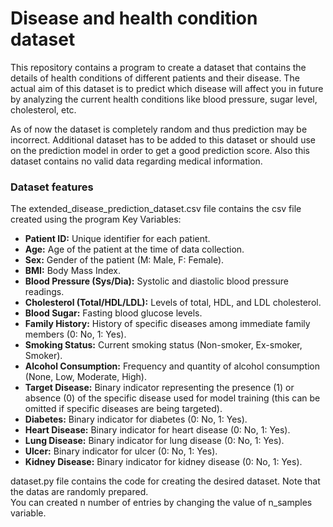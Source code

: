 <h1>Disease and health condition dataset</h1>
This repository contains a program to create a dataset that contains the details of health conditions of different patients and their disease. The actual aim of this dataset is to predict which disease will affect you in future by analyzing the current health conditions like blood pressure, sugar level, cholesterol, etc. 
<br>

As of now the dataset is completely random and thus prediction may be incorrect. Additional dataset has to be added to this dataset or should use on the prediction model in order to get a good prediction score. Also  this dataset contains no valid data regarding medical information.
<br>

### Dataset features
The extended_disease_prediction_dataset.csv file contains the csv file created using the program
Key Variables:

-   **Patient ID:** Unique identifier for each patient.
-   **Age:** Age of the patient at the time of data collection.
-   **Sex:** Gender of the patient (M: Male, F: Female).
-   **BMI:** Body Mass Index.
-   **Blood Pressure (Sys/Dia):** Systolic and diastolic blood pressure readings.
-   **Cholesterol (Total/HDL/LDL):** Levels of total, HDL, and LDL cholesterol.
-   **Blood Sugar:** Fasting blood glucose levels.
-   **Family History:** History of specific diseases among immediate family members (0: No, 1: Yes).
-   **Smoking Status:** Current smoking status (Non-smoker, Ex-smoker, Smoker).
-   **Alcohol Consumption:** Frequency and quantity of alcohol consumption (None, Low, Moderate, High).
-   **Target Disease:** Binary indicator representing the presence (1) or absence (0) of the specific disease used for model training (this can be omitted if specific diseases are being targeted).
-   **Diabetes:** Binary indicator for diabetes (0: No, 1: Yes).
-   **Heart Disease:** Binary indicator for heart disease (0: No, 1: Yes).
-   **Lung Disease:** Binary indicator for lung disease (0: No, 1: Yes).
-   **Ulcer:** Binary indicator for ulcer (0: No, 1: Yes).
-   **Kidney Disease:** Binary indicator for kidney disease (0: No, 1: Yes).

dataset.py file contains the code for creating the desired dataset. Note that the datas are randomly prepared. <br>
You can created n number of entries by changing the value of n_samples variable.

